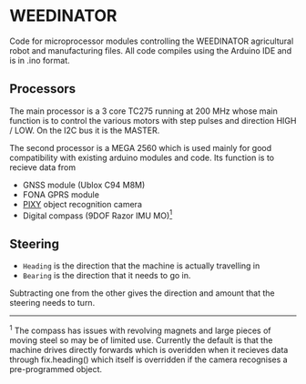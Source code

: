 # WEEDINATOR
Code for microprocessor modules controlling the WEEDINATOR agricultural robot and manufacturing files.  All code compiles using the Arduino IDE and is in .ino format.

## Processors

The main processor is a 3 core TC275 running at 200 MHz whose main function is to control the various motors with step pulses and direction HIGH / LOW. On the I2C bus it is the MASTER.

The second processor is a MEGA 2560 which is used mainly for good compatibility with existing arduino modules and code. Its function is to recieve data from 

* GNSS module (Ublox C94 M8M)
* FONA GPRS module
* [PIXY](http://cmucam.org/projects/cmucam5/wiki) object recognition camera
* Digital compass (9DOF Razor IMU MO)<a href="#1"><sup>1</sup></a>
  
## Steering

* `Heading` is the direction that the machine is actually travelling in
* `Bearing` is the direction that it needs to go in.

Subtracting one from the other gives the direction and amount that the steering needs to turn.



<hr>
<a name="1"><sup>1</sup></a> The compass has issues with revolving magnets and large pieces of moving steel so may be of limited use. Currently the default is that the machine drives directly forwards which is overidden when it recieves data through fix.heading() which itself is overridden if the camera recognises a pre-programmed object.
